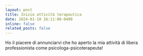 ```yaml
---
layout: post
title: Inizio attività terapeutica
date: 2024-01-10 16:11:00-0400
inline: false
related_posts: false
---
```


Ho il piacere di annunciarvi che ho aperto la mia attività di libera professionista come psicologa-psicoterapeuta!